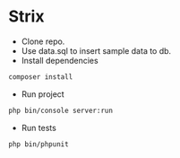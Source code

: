 # Strix

* Clone repo.
* Use data.sql to insert sample data to db.
* Install dependencies
```bash
composer install
```
* Run project 
```bash
php bin/console server:run
```
* Run tests
```bash
php bin/phpunit
```